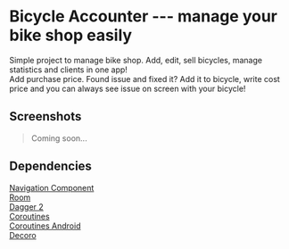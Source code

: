 Bicycle Accounter --- manage your bike shop easily
======
Simple project to manage bike shop. Add, edit, sell bicycles, manage statistics and clients in one app!   
Add purchase price. Found issue and fixed it? Add it to bicycle, write cost price and you can always see issue on screen with your bicycle!   
## Screenshots
> Coming soon...
## Dependencies
[Navigation Component](https://developer.android.com/guide/navigation/navigation-getting-started)   
[Room](https://developer.android.com/jetpack/androidx/releases/room)   
[Dagger 2](https://developer.android.com/training/dependency-injection/dagger-android)   
[Coroutines](https://github.com/Kotlin/kotlinx.coroutines)   
[Coroutines Android](https://developer.android.com/kotlin/coroutines)   
[Decoro](https://github.com/Tinkoff/decoro)   

